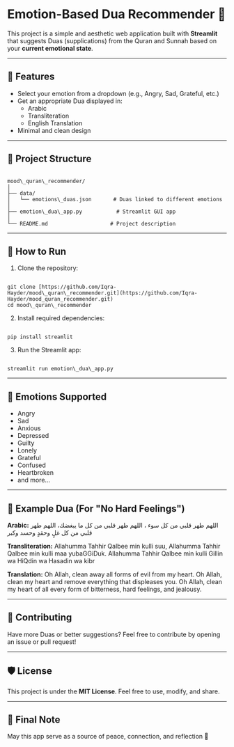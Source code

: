 # Emotion-Based Dua Recommender 💖

This project is a simple and aesthetic web application built with **Streamlit** that suggests Duas (supplications) from the Quran and Sunnah based on your **current emotional state**.

---

## 🌟 Features

- Select your emotion from a dropdown (e.g., Angry, Sad, Grateful, etc.)
- Get an appropriate Dua displayed in:
  - Arabic
  - Transliteration
  - English Translation
- Minimal and clean design 

---

## 📁 Project Structure

```

mood\_quran\_recommender/
│
├── data/
│   └── emotions\_duas.json       # Duas linked to different emotions
│
├── emotion\_dua\_app.py           # Streamlit GUI app
│
└── README.md                    # Project description

```

---

## 🚀 How to Run

1. Clone the repository:
```

git clone [https://github.com/Iqra-Hayder/mood\_quran\_recommender.git](https://github.com/Iqra-Hayder/mood_quran_recommender.git)
cd mood\_quran\_recommender

```

2. Install required dependencies:
```

pip install streamlit

```

3. Run the Streamlit app:
```

streamlit run emotion\_dua\_app.py

```

---

## 💬 Emotions Supported

- Angry
- Sad
- Anxious
- Depressed
- Guilty
- Lonely
- Grateful
- Confused
- Heartbroken
- and more...

---

## 📌 Example Dua (For "No Hard Feelings")

**Arabic:**
اللهم طهر قلبي من كل سوء ، اللهم طهر قلبي من كل ما يبغضك، اللهم طهر قلبي من كل غلٍ وحقدٍ وحسد وكبر

**Transliteration:**
Allahumma Tahhir Qalbee min kulli suu, Allahumma Tahhir Qalbee min kulli maa yubaGGiDuk. Allahumma Tahhir Qalbee min kulli Gillin wa HiQdin wa Hasadin wa kibr

**Translation:**
Oh Allah, clean away all forms of evil from my heart. Oh Allah, clean my heart and remove everything that displeases you. Oh Allah, clean my heart of all every form of bitterness, hard feelings, and jealousy.

---

## 🤝 Contributing

Have more Duas or better suggestions? Feel free to contribute by opening an issue or pull request!

---

## 🛡 License

This project is under the **MIT License**. Feel free to use, modify, and share.

---

## 🙏 Final Note

May this app serve as a source of peace, connection, and reflection 🌙
```
